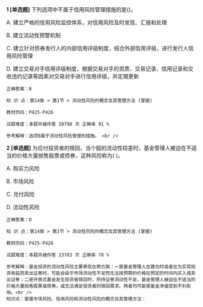**1 [单选题]** 下列选项中不属于信用风险管理措施的是()。 

A. 建立严格的信用风险监控体系，对信用风险及时发现、汇报和处理

B. 建立流动性预警机制

C. 建立针对债券发行人的内部信用评级制度，结合外部信用评级，进行发行人信用风险管理

D. 建立交易对手信用评级制度，根据交易对手的资质、交易记录、信用记录和交收违约记录等因素对交易对手进行信用评级，并定期更新 

```
正确答案：B

知 识 点：第14章 > 第1节 > 流动性风险的概念及其管理方法 (掌握)

教材页码：P425-P426

试题难度：本题共被作答 20798 次 正确率 91 %

参考解释：选项B属于流动性风险管理的措施。 <br />

```


**2 [单选题]** 为应付投资者的赎回，当个股的流动性较差时，基金管理人被迫在不适当的价格大量抛售股票或债券，这种风险称为( )。

A. 购买力风险

B. 市场风险

C. 兑付风险

D. 流动性风险 

```
正确答案：D

知 识 点：第14章 > 第1节 > 流动性风险的概念及其管理方法 (掌握)

教材页码：P425-P426

试题难度：本题共被作答 23703 次 正确率 78 %

参考解释：基金投资的流动性风险主要表现在两方面：一是基金管理人在建仓时或者在为实现投资收益而卖出证券时，可能会由于市场流动性不足而无法按预期的价格在预定的时间内买入或卖出证券；二是开放式基金发生投资者赎回时，所持证券流动性不足，基金管理人被迫在不适当的价格大量抛售股票或债券，或无法满足投资者的赎回需求。两者均可能使基金净值受到不利影响。<br />
知识点：掌握市场风险、信用风险和流动性风险的概念及其管理方法：
```

